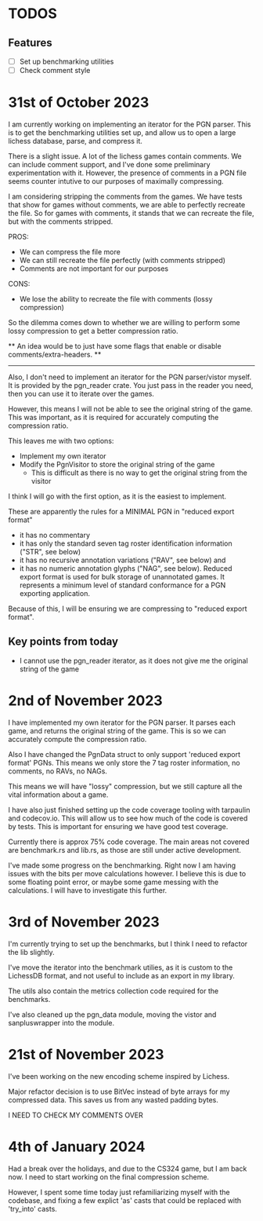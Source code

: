 # TODOS

## Features
- [ ] Set up benchmarking utilities
- [ ] Check comment style

# 31st of October 2023

I am currently working on implementing an iterator for the PGN parser.
This is to get the benchmarking utilities set up, and allow us to open a 
large lichess database, parse, and compress it.

There is a slight issue. A lot of the lichess games contain comments.
We can include comment support, and I've done some preliminary experimentation with it.
However, the presence of comments in a PGN file seems counter intutive to our purposes of maximally compressing.

I am considering stripping the comments from the games. We have tests that show for games without comments, we are
able to perfectly recreate the file. So for games with comments, it stands that we can recreate the file, but with
the comments stripped.

PROS:
- We can compress the file more
- We can still recreate the file perfectly (with comments stripped)
- Comments are not important for our purposes

CONS:
- We lose the ability to recreate the file with comments (lossy compression)

So the dilemma comes down to whether we are willing to perform some lossy compression to get a better compression ratio.

** An idea would be to just have some flags that enable or disable comments/extra-headers. **

---

Also, I don't need to implement an iterator for the PGN parser/vistor myself. It is provided by the pgn_reader crate.
You just pass in the reader you need, then you can use it to iterate over the games.

However, this means I will not be able to see the original string of the game. This was important, as it is required
for accurately computing the compression ratio.

This leaves me with two options:
- Implement my own iterator
- Modify the PgnVisitor to store the original string of the game
  - This is difficult as there is no way to get the original string from the visitor

I think I will go with the first option, as it is the easiest to implement.

These are apparently the rules for a MINIMAL PGN in "reduced export format"
- it has no commentary
- it has only the standard seven tag roster identification information ("STR", see below)
- it has no recursive annotation variations ("RAV", see below) and
- it has no numeric annotation glyphs ("NAG", see below). Reduced export format is used for bulk storage of unannotated games. It represents a minimum level of standard conformance for a PGN exporting application.

Because of this, I will be ensuring we are compressing to "reduced export format".

## Key points from today
- I cannot use the pgn_reader iterator, as it does not give me the original string of the game

# 2nd of November 2023

I have implemented my own iterator for the PGN parser. It parses each game, and returns the original string of the game.
This is so we can accurately compute the compression ratio.

Also I have changed the PgnData struct to only support 'reduced export format' PGNs. This means we only store the 7 tag roster information,
no comments, no RAVs, no NAGs.

This means we will have "lossy" compression, but we still capture all the vital information about a game.

I have also just finished setting up the code coverage tooling with tarpaulin and codecov.io. This will allow us to see how much of the code is covered by tests. This is important for ensuring we have good test coverage.

Currently there is approx 75% code coverage. The main areas not covered are benchmark.rs and lib.rs, as those are still under active development.

I've made some progress on the benchmarking. Right now I am having issues with the bits per move calculations however. I believe this is due to some floating point error, or maybe some game messing with the calculations. I will have to investigate this further.

# 3rd of November 2023

I'm currently trying to set up the benchmarks, but I think I need to refactor the lib slightly.

I've move the iterator into the benchmark utilies, as it is custom to the LichessDB format, and not useful to include as an export in my library.

The utils also contain the metrics collection code required for the benchmarks.

I've also cleaned up the pgn_data module, moving the vistor and sanpluswrapper into the module.

# 21st of November 2023

I've been working on the new encoding scheme inspired by Lichess.

Major refactor decision is to use BitVec instead of byte arrays for my compressed data. This saves us from any wasted padding bytes.

I NEED TO CHECK MY COMMENTS OVER

# 4th of January 2024

Had a break over the holidays, and due to the CS324 game, but I am back now. I need to start working on the final compression scheme.

However, I spent some time today just refamiliarizing myself with the codebase, and fixing a few explict 'as' casts that could be replaced with 'try_into' casts.